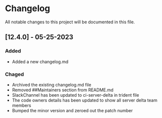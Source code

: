 # Changelog

All notable changes to this project will be documented in this file.

## [12.4.0] - 05-25-2023

### Added

- Added a new changelog.md

### Chaged

- Archived the existing changelog.md file
- Removed ##Maintainers section from README.md
- SlackChannel has been updated to ci-server-delta in trident file
- The code owners details has been updated to show all server delta team members
- Bumped the minor version and zeroed out the patch number